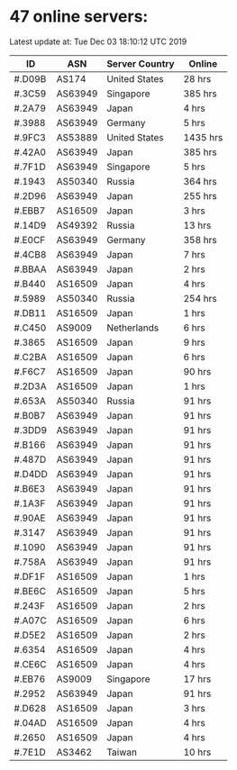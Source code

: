 # 47 online servers:

Latest update at: Tue Dec 03 18:10:12 UTC 2019

| ID | ASN | Server Country | Online |
| -- | --- | -------------- | ------ |
| #.D09B | AS174 | United States | 28 hrs |
| #.3C59 | AS63949 | Singapore | 385 hrs |
| #.2A79 | AS63949 | Japan | 4 hrs |
| #.3988 | AS63949 | Germany | 5 hrs |
| #.9FC3 | AS53889 | United States | 1435 hrs |
| #.42A0 | AS63949 | Japan | 385 hrs |
| #.7F1D | AS63949 | Singapore | 5 hrs |
| #.1943 | AS50340 | Russia | 364 hrs |
| #.2D96 | AS63949 | Japan | 255 hrs |
| #.EBB7 | AS16509 | Japan | 3 hrs |
| #.14D9 | AS49392 | Russia | 13 hrs |
| #.E0CF | AS63949 | Germany | 358 hrs |
| #.4CB8 | AS63949 | Japan | 7 hrs |
| #.BBAA | AS63949 | Japan | 2 hrs |
| #.B440 | AS16509 | Japan | 4 hrs |
| #.5989 | AS50340 | Russia | 254 hrs |
| #.DB11 | AS16509 | Japan | 1 hrs |
| #.C450 | AS9009 | Netherlands | 6 hrs |
| #.3865 | AS16509 | Japan | 9 hrs |
| #.C2BA | AS16509 | Japan | 6 hrs |
| #.F6C7 | AS16509 | Japan | 90 hrs |
| #.2D3A | AS16509 | Japan | 1 hrs |
| #.653A | AS50340 | Russia | 91 hrs |
| #.B0B7 | AS63949 | Japan | 91 hrs |
| #.3DD9 | AS63949 | Japan | 91 hrs |
| #.B166 | AS63949 | Japan | 91 hrs |
| #.487D | AS63949 | Japan | 91 hrs |
| #.D4DD | AS63949 | Japan | 91 hrs |
| #.B6E3 | AS63949 | Japan | 91 hrs |
| #.1A3F | AS63949 | Japan | 91 hrs |
| #.90AE | AS63949 | Japan | 91 hrs |
| #.3147 | AS63949 | Japan | 91 hrs |
| #.1090 | AS63949 | Japan | 91 hrs |
| #.758A | AS63949 | Japan | 91 hrs |
| #.DF1F | AS16509 | Japan | 1 hrs |
| #.BE6C | AS16509 | Japan | 5 hrs |
| #.243F | AS16509 | Japan | 2 hrs |
| #.A07C | AS16509 | Japan | 6 hrs |
| #.D5E2 | AS16509 | Japan | 2 hrs |
| #.6354 | AS16509 | Japan | 4 hrs |
| #.CE6C | AS16509 | Japan | 4 hrs |
| #.EB76 | AS9009 | Singapore | 17 hrs |
| #.2952 | AS63949 | Japan | 91 hrs |
| #.D628 | AS16509 | Japan | 3 hrs |
| #.04AD | AS16509 | Japan | 4 hrs |
| #.2650 | AS16509 | Japan | 4 hrs |
| #.7E1D | AS3462 | Taiwan | 10 hrs |

